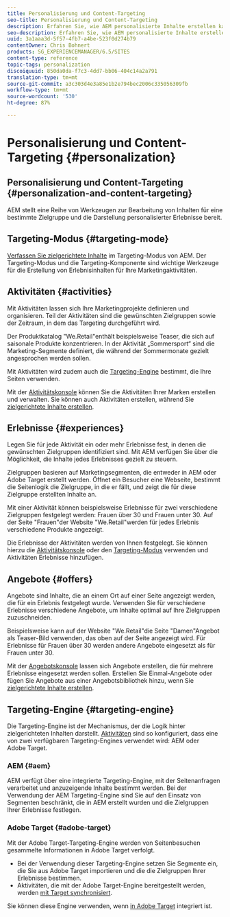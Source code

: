 ```yaml
---
title: Personalisierung und Content-Targeting
seo-title: Personalisierung und Content-Targeting
description: Erfahren Sie, wie AEM personalisierte Inhalte erstellen kann
seo-description: Erfahren Sie, wie AEM personalisierte Inhalte erstellen kann
uuid: 3a1aaa3d-5f57-4fb7-a4be-523f0d274b79
contentOwner: Chris Bohnert
products: SG_EXPERIENCEMANAGER/6.5/SITES
content-type: reference
topic-tags: personalization
discoiquuid: 850da0da-f7c3-4dd7-bb06-404c14a2a791
translation-type: tm+mt
source-git-commit: a3c303d4e3a85e1b2e794bec2006c335056309fb
workflow-type: tm+mt
source-wordcount: '530'
ht-degree: 87%

---
```



# Personalisierung und Content-Targeting {#personalization}

## Personalisierung und Content-Targeting {#personalization-and-content-targeting}

AEM stellt eine Reihe von Werkzeugen zur Bearbeitung von Inhalten für eine bestimmte Zielgruppe und die Darstellung personalisierter Erlebnisse bereit.

## Targeting-Modus  {#targeting-mode}

[Verfassen Sie zielgerichtete Inhalte](/help/sites-authoring/content-targeting-touch.md) im Targeting-Modus von AEM. Der Targeting-Modus und die Targeting-Komponente sind wichtige Werkzeuge für die Erstellung von Erlebnisinhalten für Ihre Marketingaktivitäten.

## Aktivitäten   {#activities}

Mit Aktivitäten lassen sich Ihre Marketingprojekte definieren und organisieren. Teil der Aktivitäten sind die gewünschten Zielgruppen sowie der Zeitraum, in dem das Targeting durchgeführt wird.

Der Produktkatalog &quot;We.Retail&quot;enthält beispielsweise Teaser, die sich auf saisonale Produkte konzentrieren. In der Aktivität „Sommersport“ sind die Marketing-Segmente definiert, die während der Sommermonate gezielt angesprochen werden sollen.

Mit Aktivitäten wird zudem auch die [Targeting-Engine](/help/sites-authoring/personalization.md#targeting-engine) bestimmt, die Ihre Seiten verwenden.

Mit der [Aktivitätskonsole](/help/sites-authoring/activitylib.md) können Sie die Aktivitäten Ihrer Marken erstellen und verwalten. Sie können auch Aktivitäten erstellen, während Sie [zielgerichtete Inhalte erstellen](/help/sites-authoring/content-targeting-touch.md).

## Erlebnisse {#experiences}

Legen Sie für jede Aktivität ein oder mehr Erlebnisse fest, in denen die gewünschten Zielgruppen identifiziert sind. Mit AEM verfügen Sie über die Möglichkeit, die Inhalte jedes Erlebnisses gezielt zu steuern.

Zielgruppen basieren auf Marketingsegmenten, die entweder in AEM oder Adobe Target erstellt werden. Öffnet ein Besucher eine Webseite, bestimmt die Seitenlogik die Zielgruppe, in die er fällt, und zeigt die für diese Zielgruppe erstellten Inhalte an.

Mit einer Aktivität können beispielsweise Erlebnisse für zwei verschiedene Zielgruppen festgelegt werden: Frauen über 30 und Frauen unter 30. Auf der Seite &quot;Frauen&quot;der Website &quot;We.Retail&quot;werden für jedes Erlebnis verschiedene Produkte angezeigt.

Die Erlebnisse der Aktivitäten werden von Ihnen festgelegt. Sie können hierzu die [Aktivitätskonsole](/help/sites-authoring/activitylib.md#adding-editing-an-activity-using-the-activities-console) oder den [Targeting-Modus](/help/sites-authoring/content-targeting-touch.md#adding-and-removing-experiences-using-targeting-mode) verwenden und Aktivitäten Erlebnisse hinzufügen.

## Angebote    {#offers}

Angebote sind Inhalte, die an einem Ort auf einer Seite angezeigt werden, die für ein Erlebnis festgelegt wurde. Verwenden Sie für verschiedene Erlebnisse verschiedene Angebote, um Inhalte optimal auf Ihre Zielgruppen zuzuschneiden.

Beispielsweise kann auf der Website &quot;We.Retail&quot;die Seite &quot;Damen&quot;Angebot als Teaser-Bild verwenden, das oben auf der Seite angezeigt wird. Für Erlebnisse für Frauen über 30 werden andere Angebote eingesetzt als für Frauen unter 30.

Mit der [Angebotskonsole](/help/sites-authoring/offerlib.md) lassen sich Angebote erstellen, die für mehrere Erlebnisse eingesetzt werden sollen. Erstellen Sie Einmal-Angebote oder fügen Sie Angebote aus einer Angebotsbibliothek hinzu, wenn Sie [zielgerichtete Inhalte erstellen](/help/sites-authoring/content-targeting-touch.md).

## Targeting-Engine    {#targeting-engine}

Die Targeting-Engine ist der Mechanismus, der die Logik hinter zielgerichteten Inhalten darstellt. [Aktivitäten](/help/sites-authoring/activitylib.md) sind so konfiguriert, dass eine von zwei verfügbaren Targeting-Engines verwendet wird: AEM oder Adobe Target.

### AEM {#aem}

AEM verfügt über eine integrierte Targeting-Engine, mit der Seitenanfragen verarbeitet und anzuzeigende Inhalte bestimmt werden. Bei der Verwendung der AEM Targeting-Engine sind Sie auf den Einsatz von Segmenten beschränkt, die in AEM erstellt wurden und die Zielgruppen Ihrer Erlebnisse festlegen.

### Adobe Target {#adobe-target}

Mit der Adobe Target-Targeting-Engine werden von Seitenbesuchen gesammelte Informationen in Adobe Target verfolgt.

* Bei der Verwendung dieser Targeting-Engine setzen Sie Segmente ein, die Sie aus Adobe Target importieren und die die Zielgruppen Ihrer Erlebnisse bestimmen.
* Aktivitäten, die mit der Adobe Target-Engine bereitgestellt werden, werden [mit Target synchronisiert](/help/sites-authoring/activitylib.md#synchronizing-activities-with-adobe-target).

Sie können diese Engine verwenden, wenn [in Adobe Target](/help/sites-administering/opt-in.md) integriert ist.
